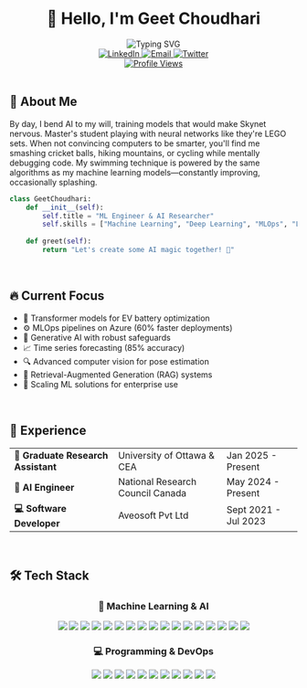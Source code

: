 # <div align="center">👋 Hello, I'm Geet Choudhari</div>

<div align="center">
  <img src="https://readme-typing-svg.herokuapp.com?font=Fira+Code&pause=1000&color=2E96F7&center=true&vCenter=true&width=500&lines=AI%2FML+Engineer+%26+Researcher" alt="Typing SVG" />
</div>

<div align="center">
  <a href="https://www.linkedin.com/in/geetchoudhari/">
    <img src="https://img.shields.io/badge/LinkedIn-0077B5?style=for-the-badge&logo=linkedin&logoColor=white" alt="LinkedIn" />
  </a>
  <a href="mailto:gchou014@uottawa.ca">
    <img src="https://img.shields.io/badge/Email-D14836?style=for-the-badge&logo=gmail&logoColor=white" alt="Email" />
  </a>
  <a href="https://x.com/geet_choudhari">
    <img src="https://img.shields.io/badge/Twitter-1DA1F2?style=for-the-badge&logo=twitter&logoColor=white" alt="Twitter" />
  </a>
</div>

<div align="center">
  <a href="https://komarev.com/ghpvc/?username=geetchoudhari">
    <img src="https://komarev.com/ghpvc/?username=geetchoudhari&color=blueviolet&style=for-the-badge" alt="Profile Views" />
  </a>
</div>

<br/>

## 🌟 About Me

By day, I bend AI to my will, training models that would make Skynet nervous. Master's student playing with neural networks like they're LEGO sets. When not convincing computers to be smarter, you'll find me smashing cricket balls, hiking mountains, or cycling while mentally debugging code. My swimming technique is powered by the same algorithms as my machine learning models—constantly improving, occasionally splashing.

```python
class GeetChoudhari:
    def __init__(self):
        self.title = "ML Engineer & AI Researcher"
        self.skills = ["Machine Learning", "Deep Learning", "MLOps", "LLMs", "RAG", "GenAI"]
        
    def greet(self):
        return "Let's create some AI magic together! 🚀"
```

<br/>

## 🔥 Current Focus

- 🧠 Transformer models for EV battery optimization
- ⚙️ MLOps pipelines on Azure (60% faster deployments)
- 🤖 Generative AI with robust safeguards
- 📈 Time series forecasting (85% accuracy)
- 🔍 Advanced computer vision for pose estimation
- 🔗 Retrieval-Augmented Generation (RAG) systems
- 🚀 Scaling ML solutions for enterprise use

<br/>

## 💼 Experience

<div align="center">
  <table>
    <tr>
      <td><strong>🔬 Graduate Research Assistant</strong></td>
      <td>University of Ottawa & CEA</td>
      <td>Jan 2025 - Present</td>
    </tr>
    <tr>
      <td><strong>🤖 AI Engineer</strong></td>
      <td>National Research Council Canada</td>
      <td>May 2024 - Present</td>
    </tr>
    <tr>
      <td><strong>💻 Software Developer</strong></td>
      <td>Aveosoft Pvt Ltd</td>
      <td>Sept 2021 - Jul 2023</td>
    </tr>
  </table>
</div>

<br/>

## 🛠️ Tech Stack

<div align="center">
  <h3>🧠 Machine Learning & AI</h3>
  <img src="https://img.shields.io/badge/PyTorch-EE4C2C?style=for-the-badge&logo=pytorch&logoColor=white" />
  <img src="https://img.shields.io/badge/TensorFlow-FF6F00?style=for-the-badge&logo=tensorflow&logoColor=white" />
  <img src="https://img.shields.io/badge/Keras-D00000?style=for-the-badge&logo=keras&logoColor=white" />
  <img src="https://img.shields.io/badge/scikit_learn-F7931E?style=for-the-badge&logo=scikit-learn&logoColor=white" />
  <img src="https://img.shields.io/badge/LangChain-329693?style=for-the-badge&logo=langchain&logoColor=white" />
  <img src="https://img.shields.io/badge/Hugging_Face-FFD21E?style=for-the-badge&logo=huggingface&logoColor=black" />
  <img src="https://img.shields.io/badge/OpenCV-5C3EE8?style=for-the-badge&logo=opencv&logoColor=white" />
  <img src="https://img.shields.io/badge/NLTK-154f5b?style=for-the-badge&logo=python&logoColor=white" />
  <img src="https://img.shields.io/badge/spaCy-09A3D5?style=for-the-badge&logo=spacy&logoColor=white" />
  <img src="https://img.shields.io/badge/RAG-FF5A5F?style=for-the-badge&logo=openai&logoColor=white" />
  <img src="https://img.shields.io/badge/MCP-8A2BE2?style=for-the-badge&logo=openai&logoColor=white" />
  <img src="https://img.shields.io/badge/Prompt_Engineering-00A67E?style=for-the-badge&logo=openai&logoColor=white" />
  <img src="https://img.shields.io/badge/NumPy-013243?style=for-the-badge&logo=numpy&logoColor=white" />
  <img src="https://img.shields.io/badge/Pandas-150458?style=for-the-badge&logo=pandas&logoColor=white" />
  <img src="https://img.shields.io/badge/Matplotlib-11557c?style=for-the-badge&logo=python&logoColor=white" />
  <img src="https://img.shields.io/badge/Seaborn-3776AB?style=for-the-badge&logo=python&logoColor=white" />
  <img src="https://img.shields.io/badge/SciPy-8CAAE6?style=for-the-badge&logo=scipy&logoColor=white" />
  
  <h3>💻 Programming & DevOps</h3>
  <img src="https://img.shields.io/badge/Python-3776AB?style=for-the-badge&logo=python&logoColor=white" />
  <img src="https://img.shields.io/badge/C%2B%2B-00599C?style=for-the-badge&logo=c%2B%2B&logoColor=white" />
  <img src="https://img.shields.io/badge/JavaScript-F7DF1E?style=for-the-badge&logo=javascript&logoColor=black" />
  <img src="https://img.shields.io/badge/Docker-2CA5E0?style=for-the-badge&logo=docker&logoColor=white" />
  <img src="https://img.shields.io/badge/Git-F05032?style=for-the-badge&logo=git&logoColor=white" />
  <img src="https://img.shields.io/badge/Azure-0089D6?style=for-the-badge&logo=microsoft-azure&logoColor=white" />
  <img src="https://img.shields.io/badge/MongoDB-4EA94B?style=for-the-badge&logo=mongodb&logoColor=white" />
  <img src="https://img.shields.io/badge/SQL-4479A1?style=for-the-badge&logo=mysql&logoColor=white" />
  <img src="https://img.shields.io/badge/Pinecone-106B57?style=for-the-badge&logo=pinecone&logoColor=white" />
  <img src="https://img.shields.io/badge/React-20232A?style=for-the-badge&logo=react&logoColor=61DAFB" />
  <img src="https://img.shields.io/badge/REST_API-409FFF?style=for-the-badge&logo=fastapi&logoColor=white" />
</div>

<br/>

